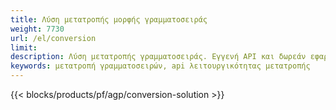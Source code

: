 ```yaml
---
title: Λύση μετατροπής μορφής γραμματοσειράς 
weight: 7730
url: /el/conversion
limit: 
description: Λύση μετατροπής γραμματοσειράς. Εγγενή API και δωρεάν εφαρμογές μετατροπής για αρχεία γραμματοσειράς TTF, WOFF, WOFF2, EOT, CFF και Type1.
keywords: μετατροπή γραμματοσειρών, api λειτουργικότητας μετατροπής
---
```


{{< blocks/products/pf/agp/conversion-solution >}} 